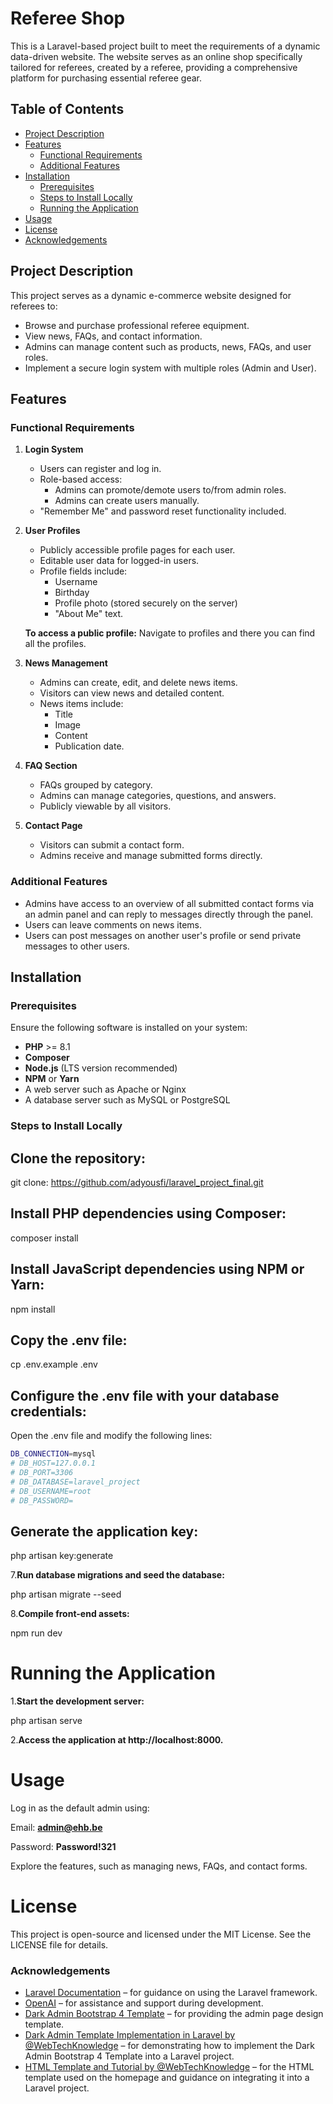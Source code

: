 
# Referee Shop
 
This is a Laravel-based project built to meet the requirements of a dynamic data-driven website. The website serves as an online shop specifically tailored for referees, created by a referee, providing a comprehensive platform for purchasing essential referee gear.
 
## Table of Contents
 
- [Project Description](#project-description)
- [Features](#features)
  - [Functional Requirements](#functional-requirements)
  - [Additional Features](#additional-features)
- [Installation](#installation)
  - [Prerequisites](#prerequisites)
  - [Steps to Install Locally](#steps-to-install-locally)
  - [Running the Application](#running-the-application)
- [Usage](#usage)
- [License](#license)
- [Acknowledgements](#acknowledgements)
 
## Project Description
 
This project serves as a dynamic e-commerce website designed for referees to:
- Browse and purchase professional referee equipment.
- View news, FAQs, and contact information.
- Admins can manage content such as products, news, FAQs, and user roles.
- Implement a secure login system with multiple roles (Admin and User).
 
## Features
 
### Functional Requirements
 
1. **Login System**
   - Users can register and log in.
   - Role-based access:
     - Admins can promote/demote users to/from admin roles.
     - Admins can create users manually.
   - "Remember Me" and password reset functionality included.
 
2. **User Profiles**
   - Publicly accessible profile pages for each user.
   - Editable user data for logged-in users.
   - Profile fields include:
     - Username
     - Birthday
     - Profile photo (stored securely on the server)
     - "About Me" text.
 
   **To access a public profile:** Navigate to profiles and there you can find all the profiles.
 

3. **News Management**
   - Admins can create, edit, and delete news items.
   - Visitors can view news and detailed content.
   - News items include:
     - Title
     - Image
     - Content
     - Publication date.
 
4. **FAQ Section**
   - FAQs grouped by category.
   - Admins can manage categories, questions, and answers.
   - Publicly viewable by all visitors.
 
5. **Contact Page**
   - Visitors can submit a contact form.
   - Admins receive and manage submitted forms directly.
 
### Additional Features
 
- Admins have access to an overview of all submitted contact forms via an admin panel and can reply to messages directly through the panel.
- Users can leave comments on news items.
- Users can post messages on another user's profile or send private messages to other users.
 
## Installation
 
### Prerequisites
 
Ensure the following software is installed on your system:
- **PHP** >= 8.1
- **Composer**
- **Node.js** (LTS version recommended)
- **NPM** or **Yarn**
- A web server such as Apache or Nginx
- A database server such as MySQL or PostgreSQL
 
### Steps to Install Locally
## Clone the repository:
 
  git clone: https://github.com/adyousfi/laravel_project_final.git
 
## Install PHP dependencies using Composer:
  composer install
## Install JavaScript dependencies using NPM or Yarn:
 
  npm install
## Copy the .env file:
 
  cp .env.example .env
## Configure the .env file with your database credentials:
 
Open the .env file and modify the following lines:
```bash
DB_CONNECTION=mysql
# DB_HOST=127.0.0.1
# DB_PORT=3306
# DB_DATABASE=laravel_project
# DB_USERNAME=root
# DB_PASSWORD=
  ````
## Generate the application key:
 
 
php artisan key:generate
 
7.**Run database migrations and seed the database:**
 
php artisan migrate --seed
 
8.**Compile front-end assets:**
 
 
npm run dev
 
# Running the Application
 
1.**Start the development server:**
 
 
php artisan serve
 
2.**Access the application at http://localhost:8000.**
 
# Usage
 
Log in as the default admin using:
 
Email: **admin@ehb.be**
 
Password: **Password!321**
 
Explore the features, such as managing news, FAQs, and contact forms.
 
# License
 
This project is open-source and licensed under the MIT License. See the LICENSE file for details.
 
### Acknowledgements


- [Laravel Documentation](https://laravel.com/docs) – for guidance on using the Laravel framework.
- [OpenAI](https://openai.com) – for assistance and support during development.
- [Dark Admin Bootstrap 4 Template](https://www.templateshub.net/template/Dark-Admin-Bootstrap-4-PREMIUM-Free-Download) – for providing the admin page design template.
- [Dark Admin Template Implementation in Laravel by @WebTechKnowledge](https://www.youtube.com/watch?v=34OveOMX6K0&list=PLm8sgxwSZofdmlPxaDB7fRLv_NVe2uFKl&index=4) – for demonstrating how to implement the Dark Admin Bootstrap 4 Template into a Laravel project.
- [HTML Template and Tutorial by @WebTechKnowledge](https://www.youtube.com/watch?v=oiAlDjARrOU&list=PLm8sgxwSZofdmlPxaDB7fRLv_NVe2uFKl&index=3) – for the HTML template used on the homepage and guidance on integrating it into a Laravel project.





 

 
 
